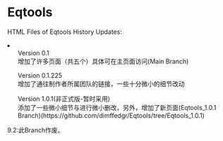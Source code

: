 # Eqtools
HTML Files of Eqtools
History Updates:
<li>
  <ul>Version 0.1<br>
    增加了许多页面（共五个）具体可在主页面访问(Main Branch)</ul>
  <ul>Version 0.1.225<br>
    增加了通往制作者所属团队的链接，一些十分微小的细节改动</ul>
  <ul>Version 1.0.1(非正式版-暂时采用)<br>
    添加了一些微小细节与进行微小删改，另外，增加了新页面(Eqtools_1.0.1 Branch)(https://github.com/dimffedgr/Eqtools/tree/Eqtools_1.0.1)</ul>
</li>    
9.2:此Branch作废。

